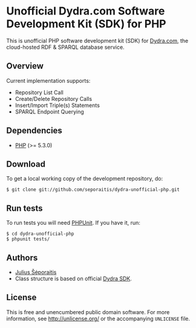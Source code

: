 Unofficial Dydra.com Software Development Kit (SDK) for PHP
===========================================================

This is unofficial PHP software development kit (SDK) for [Dydra.com][],
the cloud-hosted RDF & SPARQL database service.

Overview
--------

Current implementation supports:

* Repository List Call
* Create/Delete Repository Calls
* Insert/Import Triple(s) Statements
* SPARQL Endpoint Querying

Dependencies
------------

* [PHP](http://php.net/) (>= 5.3.0)

Download
--------

To get a local working copy of the development repository, do:

    $ git clone git://github.com/seporaitis/dydra-unofficial-php.git
    
Run tests
---------

To run tests you will need [PHPUnit](http://www.phpunit.de/). If you have it, run:
    
    $ cd dydra-unofficial-php
    $ phpunit tests/

Authors
-------

* [Julius Šėporaitis](https://github.com/seporaitis)
* Class structure is based on official [Dydra SDK](http://github.com/dydra/dydra-php).

License
-------

This is free and unencumbered public domain software. For more information,
see <http://unlicense.org/> or the accompanying `UNLICENSE` file.

[PHP]:        http://php.net/
[RDF]:        http://www.w3.org/RDF/
[PDD]:        http://unlicense.org/#unlicensing-contributions
[PHPUnit]:    http://www.phpunit.de/
[Dydra.com]:  http://dydra.com/
